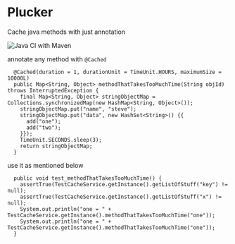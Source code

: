 # Plucker
Cache java methods with just annotation

![Java CI with Maven](https://github.com/dushmis/Plucker/workflows/Java%20CI%20with%20Maven/badge.svg)

annotate any method with `@Cached`

```
  @Cached(duration = 1, durationUnit = TimeUnit.HOURS, maximumSize = 10000L)
  public Map<String, Object> methodThatTakesTooMuchTime(String objId) throws InterruptedException {
    final Map<String, Object> stringObjectMap = Collections.synchronizedMap(new HashMap<String, Object>());
    stringObjectMap.put("name", "steve");
    stringObjectMap.put("data", new HashSet<String>() {{
      add("one");
      add("two");
    }});
    TimeUnit.SECONDS.sleep(3);
    return stringObjectMap;
  }
```

use it as mentioned below

```
  public void test_methodThatTakesTooMuchTime() {
    assertTrue(TestCacheService.getInstance().getListOfStuff("key") != null);
    assertTrue(TestCacheService.getInstance().getListOfStuff("x") != null);
    System.out.println("one = " + TestCacheService.getInstance().methodThatTakesTooMuchTime("one"));
    System.out.println("one = " + TestCacheService.getInstance().methodThatTakesTooMuchTime("one"));
  }
```